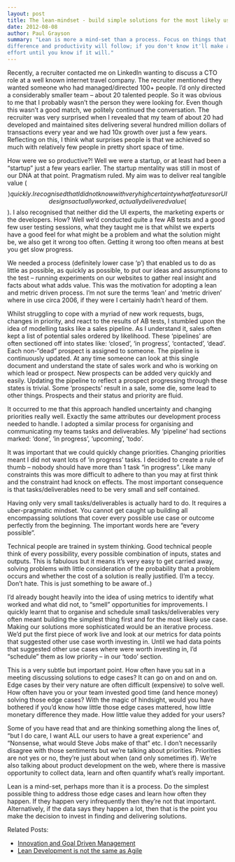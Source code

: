 ```yaml
---
layout: post
title: The lean-mindset - build simple solutions for the most likely use cases
date: 2012-08-08
author: Paul Grayson
summary: "Lean is more a mind-set than a process. Focus on things that you know will make a
difference and productivity will follow; if you don't know it'll make a difference then minimise
effort until you know if it will."
---
```

Recently, a recruiter contacted me on LinkedIn wanting to discuss a CTO role at a well known
internet travel company. The recruiter mentioned they wanted someone who had managed/directed 100+
people. I’d only directed a considerably smaller team – about 20 talented people. So it was
obvious to me that I probably wasn’t the person they were looking for. Even though this wasn’t a
good match, we politely continued the conversation. The recruiter was very surprised when I
revealed that my team of about 20 had developed and maintained sites delivering several hundred
million dollars of transactions every year and we had 10x growth over just a few years.
Reflecting on this, I think what surprises people is that we achieved so much with relatively few
people in pretty short space of time.

How were we so productive?! Well we were a startup, or at least had been a “startup” just a few
years earlier. The startup mentality was still in most of our DNA at that point. Pragmatism ruled.
My aim was to deliver real tangible value ($$) quickly. I recognised that I did not know with very
high certainty what features or UI designs actually worked, actually delivered value ($$). I also
recognised that neither did the UI experts, the marketing experts or the developers. How? Well
we’d conducted quite a few AB tests and a good few user testing sessions, what they taught me is
that whilst we experts have a good feel for what might be a problem and what the solution might be,
we also get it wrong too often. Getting it wrong too often means at best you get slow progress.

We needed a process (definitely lower case ‘p’) that enabled us to do as little as possible, as
quickly as possible, to put our ideas and assumptions to the test – running experiments on our
websites to gather real insight and facts about what adds value. This was the motivation for
adopting a lean and metric driven process. I’m not sure the terms ‘lean’ and ‘metric driven’
where in use circa 2006, if they were I certainly hadn’t heard of them.

Whilst struggling to cope with a myriad of new work requests, bugs, changes in priority, and
react to the results of AB tests, I stumbled upon the idea of modelling tasks like a sales
pipeline. As I understand it, sales often kept a list of potential sales ordered by likelihood.
These ‘pipelines’ are often sectioned off into states like: ‘closed’, ‘in progress’, ‘contacted’,
‘dead’. Each non-”dead” prospect is assigned to someone. The pipeline is continuously updated. At
any time someone can look at this single document and understand the state of sales work and who
is working on which lead or prospect. New prospects can be added very quickly and easily. Updating
the pipeline to reflect a prospect progressing through these states is trivial. Some ‘prospects’
result in a sale, some die, some lead to other things. Prospects and their status and priority are
fluid.

It occurred to me that this approach handled uncertainty and changing priorities really well.
Exactly the same attributes our development process needed to handle. I adopted a similar process
for organising and communicating my teams tasks and deliverables. My ‘pipeline’ had sections marked:
‘done’, ‘in progress’, ‘upcoming’, ‘todo’.

It was important that we could quickly change priorities. Changing priorities meant I did not want
lots of ‘in progress’ tasks. I decided to create a rule of thumb – nobody should have more than 1
task “in progress”. Like many constraints this was more difficult to adhere to than you may at
first think and the constraint had knock on effects. The most important consequence is that
tasks/deliverables need to be very small and self contained.

Having only very small tasks/deliverables is actually hard to do. It requires a uber-pragmatic
mindset. You cannot get caught up building all encompassing solutions that cover every possible
use case or outcome perfectly from the beginning. The important words here are “every possible”.

Technical people are trained in system thinking. Good technical people think of every
possibility, every possible combination of inputs, states and outputs. This is fabulous but it
means it’s very easy to get carried away, solving problems with little consideration of the
probability that a problem occurs and whether the cost of a solution is really justified. (I’m a
teccy. Don’t hate. This is just something to be aware of..)

I’d already bought heavily into the idea of using metrics to identify what worked and what did
not, to “smell” opportunities for improvements. I quickly learnt that to organise and schedule
small tasks/deliverables very often meant building the simplest thing first and for the most
likely use case. Making our solutions more sophisticated would be an iterative process. We’d put
the first piece of work live and look at our metrics for data points that suggested other use
case worth investing in. Until we had data points that suggested other use cases where were worth
investing in, I’d “schedule” them as low priority – in our ‘todo’ section.

This is a very subtle but important point. How often have you sat in a meeting discussing
solutions to edge cases? It can go on and on and on. Edge cases by their very nature are often
difficult (expensive) to solve well. How often have you or your team invested good time (and
hence money) solving those edge cases? With the magic of hindsight, would you have bothered if
you’d know how little those edge cases mattered, how little monetary difference they made. How
little value they added for your users?

Some of you have read that and are thinking something along the lines of, “but I do care, I want
ALL our users to have a great experience” and “Nonsense, what would Steve Jobs make of that” etc.
I don’t necessarily disagree with those sentiments but we’re talking about priorities. Priorities
are not yes or no, they’re just about when (and only sometimes if). We’re also talking about
product development on the web, where there is massive opportunity to collect data, learn and
often quantify what’s really important.

Lean is a mind-set, perhaps more than it is a process. Do the simplest possible thing to address
those edge cases and learn how often they happen. If they happen very infrequently then they’re
not that important. Alternatively, if the data says they happen a lot, then that is the point you
make the decision to invest in finding and delivering solutions.

Related Posts:

* [Innovation and Goal Driven Management](/blog/2011/05/27/innovation-motivation-goal-driven-mgt/)
* [Lean Development is not the same as Agile](/blog/2012/01/31/lean-development-is-not-the-same-as-agile/)

